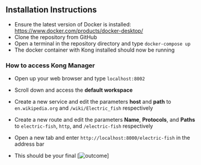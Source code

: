 ## Installation Instructions

- Ensure the latest version of Docker is installed: https://www.docker.com/products/docker-desktop/
- Clone the repository from GitHub
- Open a terminal in the repository directory and type `docker-compose up`
- The docker container with Kong installed should now be running

### How to access Kong Manager
- Open up your web browser and type ``localhost:8002``
- Scroll down and access the **default workspace**
- Create a new service and edit the parameters **host** and **path** to ``en.wikipedia.org`` and ``/wiki/Electric_fish`` respectively
- Create a new route and edit the parameters **Name**, **Protocols**, and **Paths** to ``electric-fish``, ``http``, and ``/electric-fish`` respectively

- Open a new tab and enter ``http://localhost:8000/electric-fish`` in the address bar
- This should be your final [![outcome](http://url/to/fish.png)]
